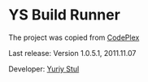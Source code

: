 # YS Build Runner 
The project was copied from [CodePlex](https://archive.codeplex.com/?p=ysbuildrunner) 

Last release: Version 1.0.5.1, 2011.11.07

Developer: [Yuriy Stul](https://github.com/ysden123)
